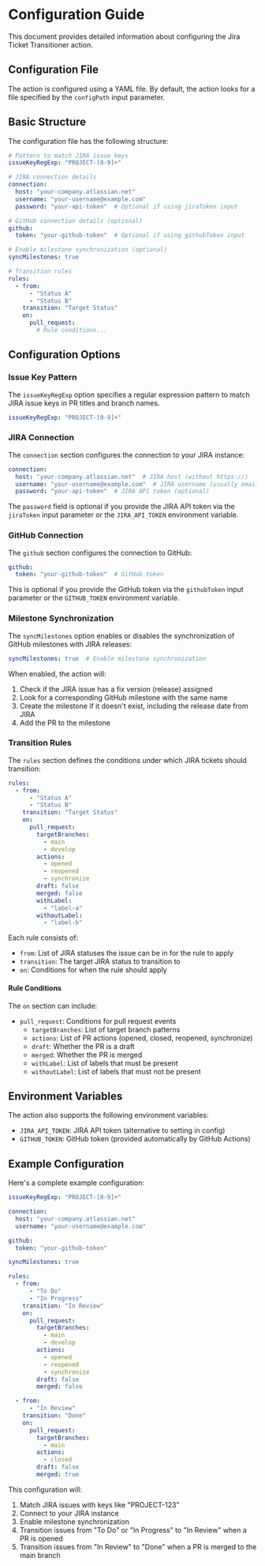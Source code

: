 # Configuration Guide

This document provides detailed information about configuring the Jira Ticket Transitioner action.

## Configuration File

The action is configured using a YAML file. By default, the action looks for a file specified by the `configPath` input parameter.

## Basic Structure

The configuration file has the following structure:

```yaml
# Pattern to match JIRA issue keys
issueKeyRegExp: "PROJECT-[0-9]+"

# JIRA connection details
connection:
  host: "your-company.atlassian.net"
  username: "your-username@example.com"
  password: "your-api-token"  # Optional if using jiraToken input

# GitHub connection details (optional)
github:
  token: "your-github-token"  # Optional if using githubToken input

# Enable milestone synchronization (optional)
syncMilestones: true

# Transition rules
rules:
  - from:
      - "Status A"
      - "Status B"
    transition: "Target Status"
    on:
      pull_request:
        # Rule conditions...
```

## Configuration Options

### Issue Key Pattern

The `issueKeyRegExp` option specifies a regular expression pattern to match JIRA issue keys in PR titles and branch names.

```yaml
issueKeyRegExp: "PROJECT-[0-9]+"
```

### JIRA Connection

The `connection` section configures the connection to your JIRA instance:

```yaml
connection:
  host: "your-company.atlassian.net"  # JIRA host (without https://)
  username: "your-username@example.com"  # JIRA username (usually email)
  password: "your-api-token"  # JIRA API token (optional)
```

The `password` field is optional if you provide the JIRA API token via the `jiraToken` input parameter or the `JIRA_API_TOKEN` environment variable.

### GitHub Connection

The `github` section configures the connection to GitHub:

```yaml
github:
  token: "your-github-token"  # GitHub token
```

This is optional if you provide the GitHub token via the `githubToken` input parameter or the `GITHUB_TOKEN` environment variable.

### Milestone Synchronization

The `syncMilestones` option enables or disables the synchronization of GitHub milestones with JIRA releases:

```yaml
syncMilestones: true  # Enable milestone synchronization
```

When enabled, the action will:
1. Check if the JIRA issue has a fix version (release) assigned
2. Look for a corresponding GitHub milestone with the same name
3. Create the milestone if it doesn't exist, including the release date from JIRA
4. Add the PR to the milestone

### Transition Rules

The `rules` section defines the conditions under which JIRA tickets should transition:

```yaml
rules:
  - from:
      - "Status A"
      - "Status B"
    transition: "Target Status"
    on:
      pull_request:
        targetBranches:
          - main
          - develop
        actions:
          - opened
          - reopened
          - synchronize
        draft: false
        merged: false
        withLabel:
          - "label-a"
        withoutLabel:
          - "label-b"
```

Each rule consists of:

- `from`: List of JIRA statuses the issue can be in for the rule to apply
- `transition`: The target JIRA status to transition to
- `on`: Conditions for when the rule should apply

#### Rule Conditions

The `on` section can include:

- `pull_request`: Conditions for pull request events
  - `targetBranches`: List of target branch patterns
  - `actions`: List of PR actions (opened, closed, reopened, synchronize)
  - `draft`: Whether the PR is a draft
  - `merged`: Whether the PR is merged
  - `withLabel`: List of labels that must be present
  - `withoutLabel`: List of labels that must not be present

## Environment Variables

The action also supports the following environment variables:

- `JIRA_API_TOKEN`: JIRA API token (alternative to setting in config)
- `GITHUB_TOKEN`: GitHub token (provided automatically by GitHub Actions)

## Example Configuration

Here's a complete example configuration:

```yaml
issueKeyRegExp: "PROJECT-[0-9]+"

connection:
  host: "your-company.atlassian.net"
  username: "your-username@example.com"

github:
  token: "your-github-token"

syncMilestones: true

rules:
  - from:
      - "To Do"
      - "In Progress"
    transition: "In Review"
    on:
      pull_request:
        targetBranches:
          - main
          - develop
        actions:
          - opened
          - reopened
          - synchronize
        draft: false
        merged: false

  - from:
      - "In Review"
    transition: "Done"
    on:
      pull_request:
        targetBranches:
          - main
        actions:
          - closed
        draft: false
        merged: true
```

This configuration will:
1. Match JIRA issues with keys like "PROJECT-123"
2. Connect to your JIRA instance
3. Enable milestone synchronization
4. Transition issues from "To Do" or "In Progress" to "In Review" when a PR is opened
5. Transition issues from "In Review" to "Done" when a PR is merged to the main branch 